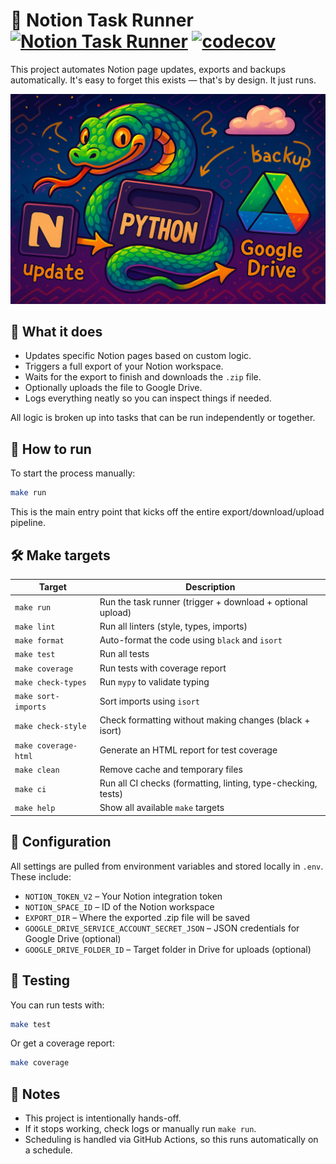 # 🧠 Notion Task Runner [![Notion Task Runner](https://github.com/simeg/notion-task-runner/actions/workflows/notion-task-runner.yml/badge.svg)](https://github.com/simeg/notion-task-runner/actions/workflows/notion-task-runner.yml) [![codecov](https://codecov.io/gh/simeg/notion-task-runner/graph/badge.svg?token=QA0G9JV92I)](https://codecov.io/gh/simeg/notion-task-runner)

This project automates Notion page updates, exports and backups automatically.
It's easy to forget this exists — that's by design. It just runs.

![Full Flow](full_flow.png)

## 🤖 What it does

- Updates specific Notion pages based on custom logic.
- Triggers a full export of your Notion workspace.
- Waits for the export to finish and downloads the `.zip` file.
- Optionally uploads the file to Google Drive.
- Logs everything neatly so you can inspect things if needed.

All logic is broken up into tasks that can be run independently or together.

## 🚀 How to run

To start the process manually:
```bash
make run
```

This is the main entry point that kicks off the entire export/download/upload pipeline.

## 🛠️ Make targets

| Target          | Description                                                           |
|-----------------|-----------------------------------------------------------------------|
| `make run`      | Run the task runner (trigger + download + optional upload)            |
| `make lint`     | Run all linters (style, types, imports)                               |
| `make format`   | Auto-format the code using `black` and `isort`                        |
| `make test`     | Run all tests                                                         |
| `make coverage` | Run tests with coverage report                                        |
| `make check-types` | Run `mypy` to validate typing                                      |
| `make sort-imports` | Sort imports using `isort`                                       |
| `make check-style` | Check formatting without making changes (black + isort)           |
| `make coverage-html` | Generate an HTML report for test coverage                      |
| `make clean`    | Remove cache and temporary files                                      |
| `make ci`       | Run all CI checks (formatting, linting, type-checking, tests)         |
| `make help`     | Show all available `make` targets                                     |


## 🔧 Configuration

All settings are pulled from environment variables and stored locally in `.env`. These include:

- `NOTION_TOKEN_V2` – Your Notion integration token
- `NOTION_SPACE_ID` – ID of the Notion workspace
- `EXPORT_DIR` – Where the exported .zip file will be saved
- `GOOGLE_DRIVE_SERVICE_ACCOUNT_SECRET_JSON` – JSON credentials for Google Drive (optional)
- `GOOGLE_DRIVE_FOLDER_ID` – Target folder in Drive for uploads (optional)

## 🧪 Testing

You can run tests with:

```bash
make test
```

Or get a coverage report:

```bash
make coverage
```

## 📝 Notes

- This project is intentionally hands-off.
- If it stops working, check logs or manually run `make run`.
- Scheduling is handled via GitHub Actions, so this runs automatically on a schedule.
